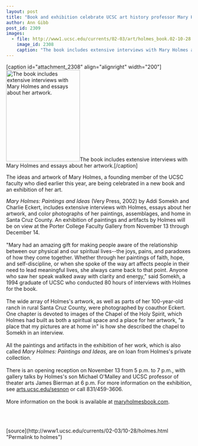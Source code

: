 ```yaml
---
layout: post
title: "Book and exhibition celebrate UCSC art history professor Mary Holmes"
author: Ann Gibb
post_id: 2309
images:
  - file: http://www1.ucsc.edu/currents/02-03/art/holmes_book.02-10-28.200.jpg
    image_id: 2308
    caption: "The book includes extensive interviews with Mary Holmes and essays about her artwork."
---
```


[caption id="attachment_2308" align="alignright" width="200"]<a href="http://localhost/mysite/wp-content/uploads/2002/10/holmes_book.02-10-28.200.jpg"><img class="size-full wp-image-2308" src="http://localhost/mysite/wp-content/uploads/2002/10/holmes_book.02-10-28.200.jpg" alt="The book includes extensive interviews with Mary Holmes and essays about her artwork." width="200" height="248" /></a>The book includes extensive interviews with Mary Holmes and essays about her artwork.[/caption]
<p>
  The ideas and artwork of Mary Holmes, a founding member of the UCSC faculty who died earlier this year, are being celebrated in a new book and an exhibition of her art.
</p>
<p>
  <i>Mary Holmes: Paintings and Ideas</i> (Very Press, 2002) by Addi Somekh and Charlie Eckert, includes extensive interviews with Holmes, essays about her artwork, and color photographs of her paintings, assemblages, and home in Santa Cruz County. An exhibition of paintings and artifacts by Holmes will be on view at the Porter College Faculty Gallery from November 13 through December 14.<br>
  <br>
  "Mary had an amazing gift for making people aware of the relationship between our physical and our spiritual lives--the joys, pains, and paradoxes of how they come together. Whether through her paintings of faith, hope, and self-discipline, or when she spoke of the way art affects people in their need to lead meaningful lives, she always came back to that point. Anyone who saw her speak walked away with clarity and energy," said Somekh, a 1994 graduate of UCSC who conducted 80 hours of interviews with Holmes for the book.<br>
  <br>
  The wide array of Holmes's artwork, as well as parts of her 100-year-old ranch in rural Santa Cruz County, were photographed by coauthor Eckert. One chapter is devoted to images of the Chapel of the Holy Spirit, which Holmes had built as both a spiritual space and a place for her artwork, "a place that my pictures are at home in" is how she described the chapel to Somekh in an interview.<br>
  <br>
  All the paintings and artifacts in the exhibition of her work, which is also called <i>Mary Holmes: Paintings and Ideas,</i> are on loan from Holmes's private collection.<br>
  <br>
  There is an opening reception on November 13 from 5 p.m. to 7 p.m., with gallery talks by Holmes's son Michael O'Malley and UCSC professor of theater arts James Bierman at 6 p.m. For more information on the exhibition, see <a href="http://arts.ucsc.edu/sesnon/">arts.ucsc.edu/sesnon</a> or call 831/459-3606.<br>
  <br>
  More information on the book is available at <a href="http://www.maryholmesbook.com">maryholmesbook.com</a>.
</p>
<p>
  <br>
  <br>

</p>
<p>

</p>
[source](http://www1.ucsc.edu/currents/02-03/10-28/holmes.html "Permalink to holmes")
